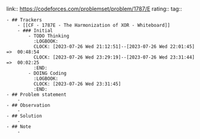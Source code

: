 link:: https://codeforces.com/problemset/problem/1787/E
rating::
tag::

	- ## Trackers
		- [[CF - 1787E - The Harmonization of XOR - Whiteboard]]
		- ### Initial
			- TODO Thinking
			  :LOGBOOK:
			  CLOCK: [2023-07-26 Wed 21:12:51]--[2023-07-26 Wed 22:01:45] =>  00:48:54
			  CLOCK: [2023-07-26 Wed 23:29:19]--[2023-07-26 Wed 23:31:44] =>  00:02:25
			  :END:
			- DOING Coding
			  :LOGBOOK:
			  CLOCK: [2023-07-26 Wed 23:31:45]
			  :END:
	- ## Problem statement
		-
	- ## Observation
		-
	- ## Solution
		-
	- ## Note
		-